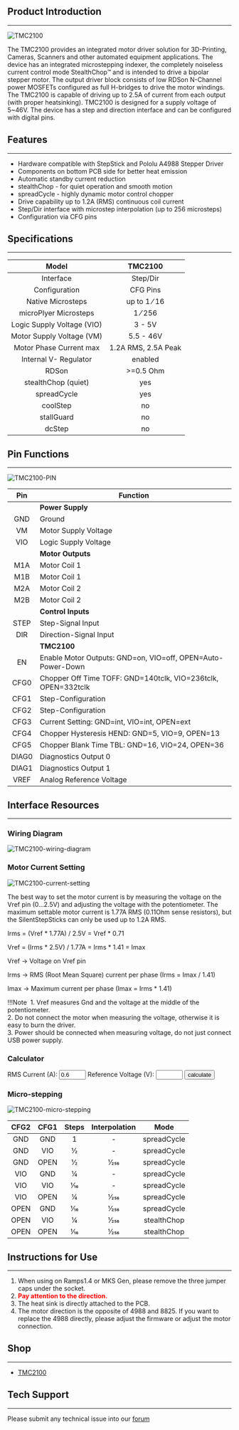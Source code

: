 ## Product Introduction
---

![TMC2100](images/TMC2100.jpg)

The TMC2100 provides an integrated motor driver solution for 3D-Printing, Cameras, Scanners and other automated equipment applications. The device has an integrated microstepping indexer, the completely noiseless current control mode StealthChop™ and is intended to drive a bipolar stepper motor. The output driver block consists of low RDSon N-Channel power MOSFETs configured as full H-bridges to drive the motor windings. The TMC2100 is capable of driving up to 2.5A of current from each output (with proper heatsinking). TMC2100 is designed for a supply voltage of 5~46V. The device has a step and direction interface and can be configured with digital pins. 

## Features
---

- Hardware compatible with StepStick and Pololu A4988 Stepper Driver
- Components on bottom PCB side for better heat emission
- Automatic standby current reduction
- stealthChop - for quiet operation and smooth motion
- spreadCycle - highly dynamic motor control chopper
- Drive capability up to 1.2A (RMS) continuous coil current
- Step/Dir interface with microstep interpolation (up to 256 microsteps)
- Configuration via CFG pins

## Specifications
---

Model                               |TMC2100
:----:                                     |:----:
Interface	                    |	Step/Dir
Configuration	|CFG Pins	
Native Microsteps|up to 1 ⁄ 16
microPlyer Microsteps| 1 ⁄ 256 
Logic Supply Voltage (VIO)|	3 - 5V
Motor Supply Voltage (VM)|	5.5 - 46V	
Motor Phase Current max|	1.2A RMS, 2.5A Peak	
Internal V-  Regulator|	enabled
RDSon|>=0.5 Ohm
stealthChop (quiet)|	yes
spreadCycle|	yes
coolStep | no
stallGuard | no
dcStep | no

## Pin Functions
---

![TMC2100-PIN](images/TMC2100-PIN.png)

Pin|Function
:----:|----
 &nbsp;|**Power Supply**
 GND|	Ground
VM|	Motor Supply Voltage
VIO	|Logic Supply Voltage
 &nbsp;|**Motor Outputs**
M1A|	Motor Coil 1
M1B	|Motor Coil 1
M2A|	Motor Coil 2
M2B	|Motor Coil 2
 &nbsp;|**Control Inputs**
STEP	|Step-Signal Input
DIR	|Direction-Signal Input
 &nbsp;|**TMC2100**
EN	|Enable Motor Outputs: GND=on, VIO=off, OPEN=Auto-Power-Down
CFG0	|Chopper Off Time TOFF: GND=140tclk, VIO=236tclk, OPEN=332tclk
CFG1	|Step-Configuration
CFG2	|Step-Configuration
CFG3	|Current Setting: GND=int, VIO=int, OPEN=ext
CFG4	|Chopper Hysteresis HEND: GND=5, VIO=9, OPEN=13
CFG5	|Chopper Blank Time TBL: GND=16, VIO=24, OPEN=36
DIAG0	|Diagnostics Output 0
DIAG1	|Diagnostics Output 1
VREF	|Analog Reference Voltage

## Interface Resources
---

###  Wiring Diagram

![TMC2100-wiring-diagram](images/TMC2100-wiring-diagram.png)

### Motor Current Setting

![TMC2100-current-setting](images/TMC2100-current-setting.png)

The best way to set the motor current is by measuring the voltage on the Vref pin (0…2.5V) and adjusting the voltage with the potentiometer. The maximum settable motor current is 1.77A RMS (0.11Ohm sense resistors), but the SilentStepSticks can only be used up to 1.2A RMS.

Irms = (Vref * 1.77A) / 2.5V = Vref * 0.71

Vref = (Irms * 2.5V) / 1.77A = Irms * 1.41 = Imax

Vref -> Voltage on Vref pin

Irms -> RMS (Root Mean Square) current per phase (Irms = Imax / 1.41)

Imax -> Maximum current per phase (Imax = Irms * 1.41)

!!!Note
​    1. Vref measures Gnd and the voltage at the middle of the potentiometer.  
​    2. Do not connect the motor when measuring the voltage, otherwise it is easy to burn the driver.  
​    3. Power should be connected when measuring voltage, do not just connect USB power supply.    

### Calculator

<form name="data">
RMS Current (A): <input type="text" name="i"  value="0.6" style="width:60px;" size="5">
Reference Voltage (V): <input readonly type="text" name="v" value="" style="width:60px;" size="5">
<input type="button" name="go" value="calculate" onclick="var i=document.forms['data'].i.value; i=i.replace(',','.'); var v=new Number(i); v=v*1.41; v=v.toFixed(2); document.forms['data'].v.value=v; return false;">
</form>

### Micro-stepping

![TMC2100-micro-stepping](images/TMC2100-micro-stepping.png)

CFG2|CFG1|	Steps|Interpolation|Mode
:----:|:----:|:----:|:----:|:----:
GND	|GND	|1|	-|	spreadCycle
GND	|VIO|	1⁄2|	-|	spreadCycle
GND	|OPEN|	1⁄2|	1⁄256|	spreadCycle
VIO|	GND|	1⁄4|	-|	spreadCycle
VIO	|VIO	|1⁄16|	-|	spreadCycle
VIO|	OPEN|	1⁄4|	1⁄256|	spreadCycle
OPEN	|GND|	1⁄16|	1⁄256|	spreadCycle
OPEN|	VIO|	1⁄4|	1⁄256|	stealthChop
OPEN	|OPEN|	1⁄16|	1⁄256|	stealthChop

## Instructions for Use
---

1. When using on Ramps1.4 or MKS Gen, please remove the three jumper caps under the socket.
2. <font color="red">**Pay attention to the direction.**</font>
3. The heat sink is directly attached to the PCB.
4. The motor direction is the opposite of 4988 and 8825. If you want to replace the 4988 directly, please adjust the firmware or adjust the motor connection.

## Shop

---
- [TMC2100](https://www.aliexpress.com/store/product/5pcs-StepStick-MKS-TMC2100-Stepper-Motor-Driver-Ultra-silent-Excellent-Stability-Protection-Superior-Performance-3D-Printer/3480083_32848561393.html)

## Tech Support

---
Please submit any technical issue into our [forum](http://forum.fysetc.com/) 